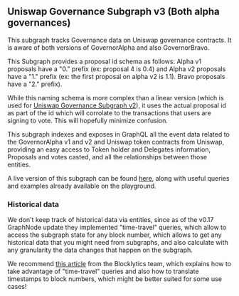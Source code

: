 ## Uniswap Governance Subgraph v3 (Both alpha governances)

This subgraph tracks Governance data on Uniswap governance contracts. It is aware of both versions of GovernorAlpha and also GovernorBravo.

This Subgraph provides a proposal id schema as follows: Alpha v1 proposals have a "0." prefix (ex: proposal 4 is 0.4) and Alpha v2 proposals have a "1." prefix (ex: the first proposal on alpha v2 is 1.1).
Bravo proposals have a "2." prefix).

While this naming schema is more complex than a linear version (which is used for [Uniswap Governance Subgraph v2](https://thegraph.com/explorer/subgraph/arr00/uniswap-governance-v2)), it uses the actual proposal id as part of the id which will corrolate to the transactions that users are signing to vote. This will hopefully minimize confusion.

This subgraph indexes and exposes in GraphQL all the event data related to the GovernorAlpha v1 and v2 and Uniswap token contracts from Uniswap, providing an easy access to Token holder and Delegates information, Proposals and votes casted, and all the relationships between those entities.

A live version of this subgraph can be found [here](https://thegraph.com/explorer/subgraph/arr00/uniswap-governance-v3), along with useful queries and examples already available on the playground.

### Historical data

We don't keep track of historical data via entities, since as of the v0.17 GraphNode update they implemented "time-travel" queries, which allow to access the subgraph state for any block number, which allows to get any historical data that you might need from subgraphs, and also calculate with any granularity the data changes that happen on the subgraph.

We recommend [this article](https://blocklytics.org/blog/ethereum-blocks-subgraph-made-for-time-travel/) from the Blocklytics team, which explains how to take advantage of "time-travel" queries and also how to translate timestamps to block numbers, which might be better suited for some use cases!
